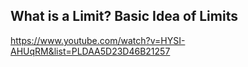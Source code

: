 ## What is a Limit? Basic Idea of Limits

https://www.youtube.com/watch?v=HYSI-AHUqRM&list=PLDAA5D23D46B21257








